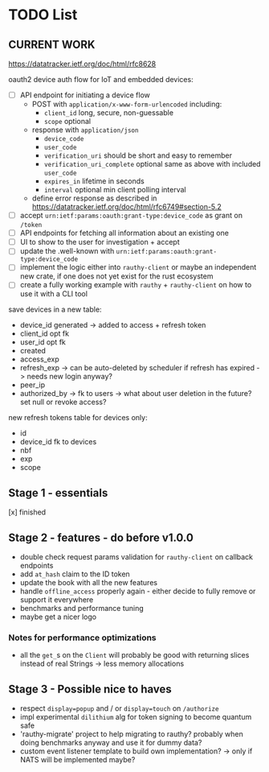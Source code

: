 # TODO List

## CURRENT WORK

https://datatracker.ietf.org/doc/html/rfc8628

oauth2 device auth flow for IoT and embedded devices:

- [ ] API endpoint for initiating a device flow
    - POST with `application/x-www-form-urlencoded` including:
        - `client_id` long, secure, non-guessable
        - `scope` optional
    - response with `application/json`
        - `device_code`
        - `user_code`
        - `verification_uri` should be short and easy to remember
        - `verification_uri_complete` optional same as above with included `user_code`
        - `expires_in` lifetime in seconds
        - `interval` optional min client polling interval
    - define error response as described in https://datatracker.ietf.org/doc/html/rfc6749#section-5.2
- [ ] accept `urn:ietf:params:oauth:grant-type:device_code` as grant on `/token`
- [ ] API endpoints for fetching all information about an existing one
- [ ] UI to show to the user for investigation + accept
- [ ] update the .well-known with `urn:ietf:params:oauth:grant-type:device_code`
- [ ] implement the logic either into `rauthy-client` or maybe an independent new crate, if one does not
  yet exist for the rust ecosystem
- [ ] create a fully working example with `rauthy` + `rauthy-client` on how to use it with a CLI tool

save devices in a new table:

- device_id generated -> added to access + refresh token
- client_id opt fk
- user_id opt fk
- created
- access_exp
- refresh_exp -> can be auto-deleted by scheduler if refresh has expired -> needs new login anyway?
- peer_ip
- authorized_by -> fk to users -> what about user deletion in the future? set null or revoke access?

new refresh tokens table for devices only:

- id
- device_id fk to devices
- nbf
- exp
- scope

## Stage 1 - essentials

[x] finished

## Stage 2 - features - do before v1.0.0

- double check request params validation for `rauthy-client` on callback endpoints
- add `at_hash` claim to the ID token
- update the book with all the new features
- handle `offline_access` properly again - either decide to fully remove or support it everywhere
- benchmarks and performance tuning
- maybe get a nicer logo

### Notes for performance optimizations

- all the `get_`s on the `Client` will probably be good with returning slices instead of real Strings
  -> less memory allocations

## Stage 3 - Possible nice to haves

- respect `display=popup` and / or `display=touch` on `/authorize`
- impl experimental `dilithium` alg for token signing to become quantum safe
- 'rauthy-migrate' project to help migrating to rauthy? probably when doing benchmarks anyway and use it
  for dummy data?
- custom event listener template to build own implementation? -> only if NATS will be implemented maybe?
